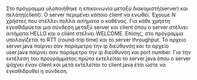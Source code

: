 Στο πρόγραμμα υλοποιήθηκε η επικοινωνία μεταξύ διακομιστή(server) και πελάτη(client).  Ο server περιμένει κάποιο client να ενωθεί.
Έχουμε N χρήστες που στέλλει πολλά αιτήματα ο καθένας. Για κάθε χρήστη εγκαθιδρύεται μια σύνδεση μεταξύ server και client όπου 
ο server στέλνει αιτήματα HELLO και ο client στέλνει WELCOME. Επίσης, στο πρόγραμμα υπολογίζεται το RTT (round-trip time) και 
το server throughput. Το αρχείο server.java παίρνει σαν παράμετρο την ip διεύθυνση και το αρχείο user.java παίρνει σαν παράμετρο 
την ip διεύθυνση και port number. Για την εκτέλεση του προγράμματος πρώτα εκτελείται το server.java όπου o server ψάχνει έναν
client και μετά εκτελείται το client.java έτσι ώστε να εγκαθιδρυθεί η σύνδεση.
